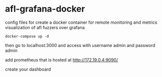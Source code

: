 # afl-grafana-docker
config files for create a docker container for remote monitoring and metrics visualization of afl fuzzers over grafana

```
docker-compose up -d
```
then go to localhost:3000 and access with username admin and password admin

add prometheus that is hosted at http://172.19.0.4:9090/

create your dashboard